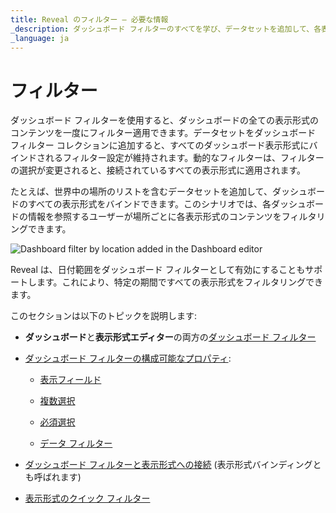 ```yaml
---
title: Reveal のフィルター – 必要な情報
_description: ダッシュボード フィルターのすべてを学び、データセットを追加して、各表示形式を Reveal で一意にします。
_language: ja
---
```


# フィルター

ダッシュボード フィルターを使用すると、ダッシュボードの全ての表示形式のコンテンツを一度にフィルター適用できます。データセットをダッシュボード フィルター コレクションに追加すると、すべてのダッシュボード表示形式にバインドされるフィルター設定が維持されます。動的なフィルターは、フィルターの選択が変更されると、接続されているすべての表示形式に適用されます。

たとえば、世界中の場所のリストを含むデータセットを追加して、ダッシュボードのすべての表示形式をバインドできます。このシナリオでは、各ダッシュボードの情報を参照するユーザーが場所ごとに各表示形式のコンテンツをフィルタリングできます。

![Dashboard filter by location added in the Dashboard editor](images/sample-dashboard-filters.png)

Reveal は、日付範囲をダッシュボード フィルターとして有効にすることもサポートします。これにより、特定の期間ですべての表示形式をフィルタリングできます。

このセクションは以下のトピックを説明します:

  - **ダッシュボード**と**表示形式エディター**の両方の[ダッシュボード フィルター](filters-dashboard.md)

  - [ダッシュボード フィルターの構成可能なプロパティ](filters-dashboard-properties.md):

      - [表示フィールド](filters-dashboard-properties.md#表示フィールド)

      - [複数選択](filters-dashboard-properties.md#複数選択)

      - [必須選択](filters-dashboard-properties.md#必須選択)

      - [データ フィルター](filters-dashboard-properties.md#データ-フィルター)

  - [ダッシュボード フィルターと表示形式への接続](filters-connecting.md) (表示形式バインディングとも呼ばれます)

  - [表示形式のクイック フィルター](filters-visualization.md)

